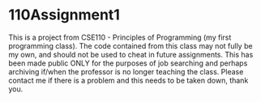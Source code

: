 # 110Assignment1
This is a project from CSE110 - Principles of Programming (my first programming class). The code contained from this class may not fully be my own, and should not be used to cheat in future assignments. This has been made public ONLY for the purposes of job searching and perhaps archiving if/when the professor is no longer teaching the class. Please contact me if there is a problem and this needs to be taken down, thank you.
